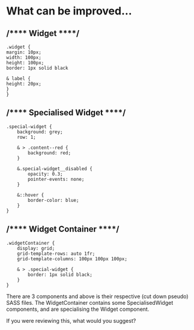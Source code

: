 # What can be improved…

## /**** Widget ****/
```
.widget {
margin: 10px;
width: 100px;
height: 100px;
border: 1px solid black

& label {
height: 20px;
}
}
```
## /**** Specialised Widget ****/
```
.special-widget {
    background: grey;
    row: 1;
    
    & > .content--red {
        background: red;
    }
    
    &.special-widget__disabled {
        opacity: 0.3;
        pointer-events: none;
    }
    
    &::hover {
        border-color: blue;
    }
}
```
## /**** Widget Container ****/
```
.widgetContainer {
    display: grid;
    grid-template-rows: auto 1fr;
    grid-template-columns: 100px 100px 100px;
 
    & > .special-widget {
        border: 1px solid black;
    }
}
```

There are 3 components and above is their respective (cut down pseudo) SASS files. The WidgetContainer contains some SpecialisedWidget components, and are specialising the Widget component. 

If you were reviewing this, what would you suggest?
